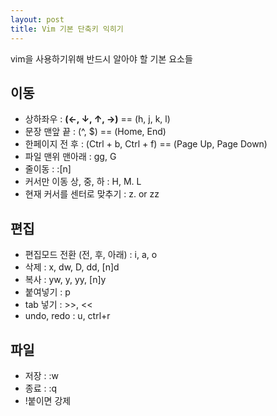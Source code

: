 ```yaml
---
layout: post
title: Vim 기본 단축키 익히기
---
```

vim을 사용하기위해 반드시 알아야 할 기본 요소들  

## 이동  
- 상하좌우 : **(←, ↓, ↑, →)** == (h, j, k, l)  
- 문장 맨앞 끝 : (^, $) == (Home, End)  
- 한페이지 전 후 : (Ctrl + b, Ctrl + f) == (Page Up, Page Down)  
- 파일 맨위 맨아래 : gg, G  
- 줄이동 : :[n]  
- 커서만 이동 상, 중, 하 : H, M. L  
- 현재 커서를 센터로 맞추기 : z. or zz  

## 편집  
- 편집모드 전환 (전, 후, 아래) : i, a, o  
- 삭제 : x, dw, D, dd, [n]d  
- 복사 : yw, y, yy, [n]y  
- 붙여넣기 : p  
- tab 넣기 : >>, <<  
- undo, redo : u, ctrl+r  

## 파일
- 저장 : :w  
- 종료 : :q  
- !붙이면 강제  
